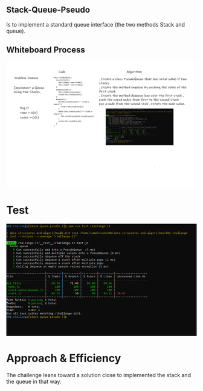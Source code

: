 ##  Stack-Queue-Pseudo

Is to implement a standard queue interface (the two methods Stack and queue).

## Whiteboard Process
![](stackqueuepseudo.png)

# Test
![](challange11.PNG)

# Approach & Efficiency
The challenge leans toward a solution close to implemented the stack and the queue in that way.